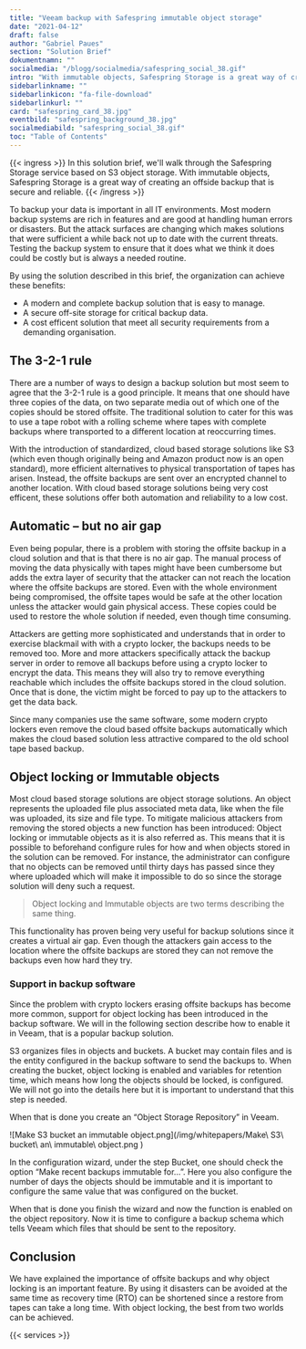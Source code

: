 ```yaml
---
title: "Veeam backup with Safespring immutable object storage"
date: "2021-04-12"
draft: false
author: "Gabriel Paues"
section: "Solution Brief"
dokumentnamn: ""
socialmedia: "/blogg/socialmedia/safespring_social_38.gif"
intro: "With immutable objects, Safespring Storage is a great way of creating an offside backup that is secure and reliable."
sidebarlinkname: ""
sidebarlinkicon: "fa-file-download"
sidebarlinkurl: ""
card: "safespring_card_38.jpg"
eventbild: "safespring_background_38.jpg"
socialmediabild: "safespring_social_38.gif"
toc: "Table of Contents"
---
```



{{< ingress >}}
In this solution brief, we'll walk through the Safespring Storage service based on S3 object storage. With immutable objects, Safespring Storage is a great way of creating an offside backup that is secure and reliable.
{{< /ingress >}}

To backup your data is important in all IT environments. Most modern backup systems are rich in features and are good at handling human errors or disasters. But the attack surfaces are changing which makes solutions that were sufficient a while back not up to date with the current threats. Testing the backup system to ensure that it does what we think it does could be costly but is always a needed routine.

By using the solution described in this brief, the organization can achieve these benefits:

* A modern and complete backup solution that is easy to manage.
* A secure off-site storage for critical backup data.
* A cost efficent solution that meet all security requirements from a demanding organisation.

## The 3-2-1 rule

There are a number of ways to design a backup solution but most seem to agree that the 3-2-1 rule is a good principle. It means that one should have three copies of the data, on two separate media out of which one of the copies should be stored offsite. The traditional solution to cater for this was to use a tape robot with a rolling scheme where tapes with complete backups where transported to a different location at reoccurring times.

With the introduction of standardized, cloud based storage solutions like S3 (which even though originally being and Amazon product now is an open standard), more efficient alternatives to physical transportation of tapes has arisen. Instead, the offsite backups are sent over an encrypted channel to another location. With cloud based storage solutions being very cost efficent, these solutions offer both automation and reliability to a low cost.

## Automatic – but no air gap

Even being popular, there is a problem with storing the offsite backup in a cloud solution and that is that there is no air gap. The manual process of moving the data physically with tapes might have been cumbersome but adds the extra layer of security that the attacker can not reach the location where the offsite backups are stored. Even with the whole environment being compromised, the offsite tapes would be safe at the other location unless the attacker would gain physical access. These copies could be used to restore the whole solution if needed, even though time consuming.

Attackers are getting more sophisticated and understands that in order to exercise blackmail with with a crypto locker, the backups needs to be removed too. More and more attackers specifically attack the backup server in order to remove all backups before using a crypto locker to encrypt the data. This means they will also try to remove everything reachable which includes the offsite backups stored in the cloud solution. Once that is done, the victim might be forced to pay up to the attackers to get the data back.

Since many companies use the same software, some modern crypto lockers even remove the cloud based offsite backups automatically which makes the cloud based solution less attractive compared to the old school tape based backup.

## Object locking or Immutable objects

Most cloud based storage solutions are object storage solutions. An object represents the uploaded file plus associated meta data, like when the file was uploaded, its size and file type. To mitigate malicious attackers from removing the stored objects a new function has been introduced: Object locking or immutable objects as it is also referred as. This means that it is possible to beforehand configure rules for how and when objects stored in the solution can be removed. For instance, the administrator can configure that no objects can be removed until thirty days has passed since they where uploaded which will make it impossible to do so since the storage solution will deny such a request.

> Object locking and Immutable objects are two terms describing the same thing.

This functionality has proven being very useful for backup solutions since it creates a virtual air gap. Even though the attackers gain access to the location where the offsite backups are stored they can not remove the backups even how hard they try.

### Support in backup software

Since the problem with crypto lockers erasing offsite backups has become more common, support for object locking has been introduced in the backup software. We will in the following section describe how to enable it in Veeam, that is a popular backup solution.

S3 organizes files in objects and buckets. A bucket may contain files and is the entity configured in the backup software to send the backups to. When creating the bucket, object locking is enabled and variables for retention time, which means how long the objects should be locked, is configured. We will not go into the details here but it is important to understand that this step is needed.

When that is done you create an “Object Storage Repository” in Veeam.

![Make S3 bucket an immutable object.png](/img/whitepapers/Make\ S3\ bucket\ an\ immutable\ object.png )

In the configuration wizard, under the step Bucket, one should check the option “Make recent backups immutable for…”. Here you also configure the number of days the objects should be immutable and it is important to configure the same value that was configured on the bucket.

When that is done you finish the wizard and now the function is enabled on the object repository. Now it is time to configure a backup schema which tells Veeam which files that should be sent to the repository.

## Conclusion

We have explained the importance of offsite backups and why object locking is an important feature. By using it disasters can be avoided at the same time as recovery time (RTO) can be shortened since a restore from tapes can take a long time. With object locking, the best from two worlds can be achieved.

<div class="flexcontainer-shortcode" style="background: var(--text-color);">

{{< services >}}

</div>
